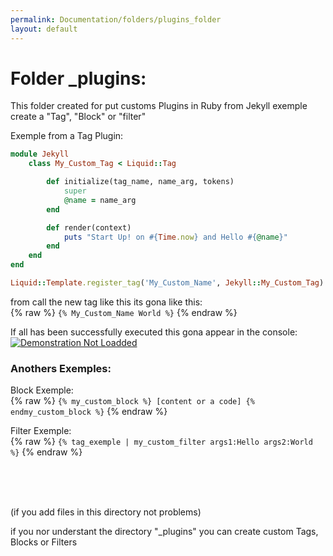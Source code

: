 ```yaml
---
permalink: Documentation/folders/plugins_folder
layout: default
---
```


<h1>Folder _plugins:</h1>

This folder created for put customs Plugins in Ruby from Jekyll exemple create a "Tag", "Block" or "filter"

Exemple from a Tag Plugin:

```rb
module Jekyll
    class My_Custom_Tag < Liquid::Tag

        def initialize(tag_name, name_arg, tokens)
            super
            @name = name_arg
        end

        def render(context)
            puts "Start Up! on #{Time.now} and Hello #{@name}"
        end
    end
end

Liquid::Template.register_tag('My_Custom_Name', Jekyll::My_Custom_Tag)
```

from call the new tag like this its gona like this: <br>
{% raw %}
`{% My_Custom_Name World %}`
{% endraw %}

If all has been successfully executed this gona appear in the console:<br>
<a href="{{site.url}}/Assets/Images/TagstartupImg.png"><img src="{{site.url}}/Assets/Images/TagstartupImg.png" alt="Demonstration Not Loadded"></a>

<h3>Anothers Exemples:</h3>

Block Exemple: <br>
{% raw %}
`{% my_custom_block %} [content or a code] {% endmy_custom_block %}`
{% endraw %}

Filter Exemple: <br>
{% raw %}
`{% tag_exemple | my_custom_filter args1:Hello args2:World %}`
{% endraw %}

<br><br><br>

(if you add files in this directory not problems)

if you nor understant the directory "\_plugins" you can create custom Tags, Blocks or Filters
